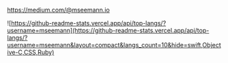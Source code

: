 https://medium.com/@mseemann.io

![https://github-readme-stats.vercel.app/api/top-langs/?username=mseemann](https://github-readme-stats.vercel.app/api/top-langs/?username=mseemann&layout=compact&langs_count=10&hide=swift,Objective-C,CSS,Ruby)

